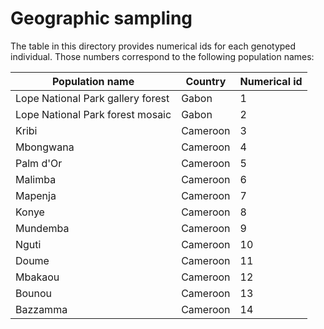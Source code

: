 # Geographic sampling
The table in this directory provides numerical ids for each genotyped individual. Those numbers correspond to the following population names:

| Population name | Country | Numerical id |
| ---------------  | -------- | ------------ | 
| Lope National Park gallery forest | Gabon | 1 |
| Lope National Park forest mosaic | Gabon | 2 |
| Kribi | Cameroon | 3 |
| Mbongwana | Cameroon | 4 |
| Palm d'Or | Cameroon | 5 |
| Malimba | Cameroon | 6 |
| Mapenja | Cameroon | 7 |
| Konye | Cameroon | 8 |
| Mundemba | Cameroon | 9 |
| Nguti | Cameroon | 10 |
| Doume | Cameroon | 11 |
| Mbakaou | Cameroon | 12 |
| Bounou | Cameroon | 13 |
| Bazzamma | Cameroon | 14 |




